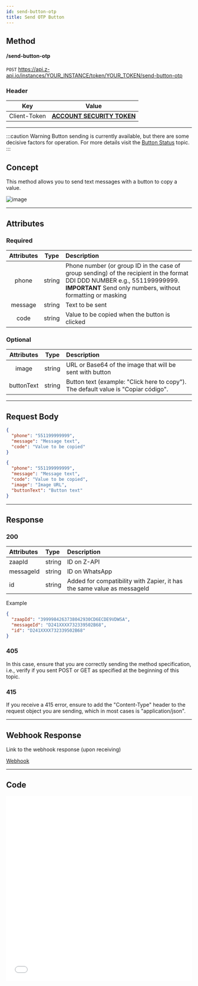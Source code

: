 ```yaml
---
id: send-button-otp
title: Send OTP Button
---
```


## Method

#### /send-button-otp

`POST` https://api.z-api.io/instances/YOUR_INSTANCE/token/YOUR_TOKEN/send-button-otp

### Header

|      Key       |            Value            |
| :------------: |     :-----------------:     |
|  Client-Token  | **[ACCOUNT SECURITY TOKEN](../security/client-token)** |
---

:::caution Warning
Button sending is currently available, but there are some decisive factors for operation. For more details visit the [Button Status](https://developer.z-api.io/en/tips/button-status) topic.
:::

## Concept

This method allows you to send text messages with a button to copy a value.

![image](../../../../../img/SendButtonOtp.jpeg)

---

## Attributes

### Required

| Attributes   | Type          | Description |
| :----------: | :-----------: | :-------- |
| phone         | string        | Phone number (or group ID in the case of group sending) of the recipient in the format DDI DDD NUMBER e.g., 551199999999. **IMPORTANT** Send only numbers, without formatting or masking |
| message       | string        | Text to be sent  |
| code          | string        | Value to be copied when the button is clicked  |


### Optional
| Attributes  | Type          | Description |
| :----------:| :-----------: | :-------- |
| image       | string        | URL or Base64 of the image that will be sent with button |
| buttonText  | string        | Button text (example: "Click here to copy"). The default value is "Copiar código". |

---

## Request Body

```json
{
  "phone": "551199999999",
  "message": "Message text",
  "code": "Value to be copied"
}

{
  "phone": "551199999999",
  "message": "Message text",
  "code": "Value to be copied",
  "image": "Image URL",
  "buttonText": "Button text"
}
```

---

## Response

### 200

| Attributes | Type   | Description      |
| :--------- | :----- | :--------------- |
| zaapId     | string | ID on Z-API      |
| messageId  | string | ID on WhatsApp   |
| id         | string | Added for compatibility with Zapier, it has the same value as messageId |

Example

```json
{
  "zaapId": "3999984263738042930CD6ECDE9VDWSA",
  "messageId": "D241XXXX732339502B68",
  "id": "D241XXXX732339502B68"
}
```

### 405

In this case, ensure that you are correctly sending the method specification, i.e., verify if you sent POST or GET as specified at the beginning of this topic.

### 415

If you receive a 415 error, ensure to add the "Content-Type" header to the request object you are sending, which in most cases is "application/json".

---

## Webhook Response

Link to the webhook response (upon receiving)

[Webhook](../webhooks/on-message-received#template-otp-button-return-example)

---

## Code

<iframe src="//api.apiembed.com/?source=https://raw.githubusercontent.com/Z-API/z-api-docs/main/json-examples/send-button-otp.json&targets=all" frameborder="0" scrolling="no" width="100%" height="500px" seamless></iframe>
